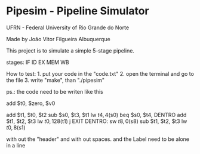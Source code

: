 # Pipesim - Pipeline Simulator

UFRN - Federal University of Rio Grande do Norte

Made by João Vitor Filgueira Albuquerque

This project is to simulate a simple 5-stage pipeline.

stages:
	IF
	ID
	EX
	MEM
	WB

How to test:
	1. put your code in the "code.txt"
	2. open the terminal and go to the file
	3. write "make", than "./pipesim"

ps.:
the code need to be writen like this

add $t0, $zero, $v0

add $t1, $t0, $t2
sub $s0, $t3, $t1
lw $t4, 4($s0)
beq $s0, $t4, DENTRO
add $t1, $t2, $t3
lw $t0, 128($t1)
j EXIT
DENTRO:
sw $t8, 0($s8)
sub $t1, $t2, $t3
lw $t0, 8($s1)

with out the "header" and with out spaces.
and the Label need to be alone in a line

